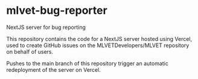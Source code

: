 # mlvet-bug-reporter
NextJS server for bug reporting

This repository contains the code for a NextJS server hosted using Vercel, used to create GitHub issues on the MLVETDevelopers/MLVET repository on behalf of users.

Pushes to the main branch of this repository trigger an automatic redeployment of the server on Vercel.
